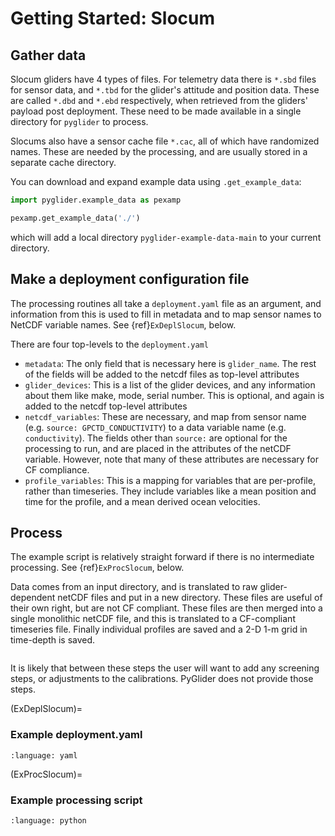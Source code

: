 # Getting Started: Slocum

## Gather data

Slocum gliders have 4 types of files.  For telemetry data there is `*.sbd` files for sensor data, and `*.tbd` for the glider's attitude and position data.  These are called `*.dbd` and `*.ebd` respectively, when retrieved from the gliders' payload post deployment.  These need to be made available in a single directory for `pyglider` to process.

Slocums also have a sensor cache file `*.cac`, all of which have randomized names.  These are needed by the processing, and are usually stored in a separate cache directory.

You can download and expand example data using `.get_example_data`:

```python
import pyglider.example_data as pexamp

pexamp.get_example_data('./')
```

which will add a local directory `pyglider-example-data-main` to your current directory.

## Make a deployment configuration file

The processing routines all take a `deployment.yaml` file as an argument, and information from this is used to fill in metadata and to map sensor names to NetCDF variable names.  See {ref}`ExDeplSlocum`, below.

There are four top-levels to the `deployment.yaml`

- `metadata`: The only field that is necessary here is `glider_name`.  The rest of the fields will be added to the netcdf files as top-level attributes
- `glider_devices`: This is a list of the glider devices, and any information about them like make, mode, serial number.  This is optional, and again is added to the netcdf top-level attributes
- `netcdf_variables`: These are necessary, and map from sensor name (e.g. `source: GPCTD_CONDUCTIVITY`) to a data variable name (e.g. `conductivity`).  The fields other than `source:` are optional for the processing to run, and are placed in the attributes of the netCDF variable.  However, note that many of these attributes are necessary for CF compliance.
- `profile_variables`: This is a mapping for variables that are per-profile, rather than timeseries.  They include variables like a mean position and time for the profile, and a mean derived ocean velocities.

## Process

The example script is relatively straight forward if there is no intermediate processing.  See {ref}`ExProcSlocum`, below.

Data comes from an input directory, and is translated to raw glider-dependent netCDF files and put in a new directory.  These files are useful of their own right, but are not CF compliant.  These files are then merged into a single monolithic netCDF file, and this is translated to a CF-compliant timeseries file.  Finally individual profiles are saved and a 2-D 1-m grid in time-depth is saved.

```{note} The initial conversion from the Dinkum format to netCDF is quite slow, particularly for full-resolution datasets.
```

It is likely that between these steps the user will want to add any screening steps, or adjustments to the calibrations.  PyGlider does not provide those steps.


(ExDeplSlocum)=
### Example deployment.yaml

```{literalinclude}  ../tests/example-data/example-slocum/deploymentRealtime.yml
:language: yaml
```

(ExProcSlocum)=
### Example processing script

```{literalinclude}  ../tests/example-data/example-slocum/process_deploymentRealTime.py
:language: python
```

